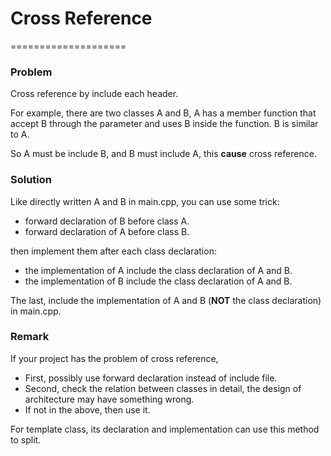 # Cross Reference

====================

### Problem

Cross reference by include each header.

For example, there are two classes A and B, A has a member function that accept B through the parameter and uses B inside the function. B is similar to A.

So A must be include B, and B must include A, this **cause** cross reference.

### Solution

Like directly written A and B in main.cpp, you can use some trick:

- forward declaration of B before class A.
- forward declaration of A before class B.

then implement them after each class declaration:

- the implementation of A include the class declaration of A and B.
- the implementation of B include the class declaration of A and B.

The last, include the implementation of A and B (**NOT** the class declaration) in main.cpp.

### Remark

If your project has the problem of cross reference,

- First, possibly use forward declaration instead of include file.
- Second, check the relation between classes in detail, the design of architecture may have something wrong.
- If not in the above, then use it.

For template class, its declaration and implementation can use this method to split.
